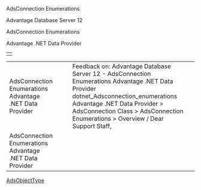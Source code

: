 AdsConnection Enumerations




Advantage Database Server 12  

AdsConnection Enumerations

Advantage .NET Data Provider

|  |
| --- |
|  |

|  |  |  |  |  |
| --- | --- | --- | --- | --- |
| AdsConnection Enumerations  Advantage .NET Data Provider |  |  | Feedback on: Advantage Database Server 12 - AdsConnection Enumerations Advantage .NET Data Provider dotnet\_Adsconnection\_enumerations Advantage .NET Data Provider > AdsConnection Class > AdsConnection Enumerations > Overview / Dear Support Staff, |  |
| AdsConnection Enumerations  Advantage .NET Data Provider |  |  |  |  |

[AdsObjectType](dotnet_adsconnection_adsobjecttype.htm)